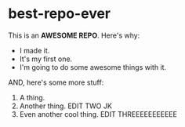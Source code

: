 # best-repo-ever

This is an **AWESOME REPO**. Here's why:
* I made it.
* It's my first one.
* I'm going to do some awesome things with it.

AND, here's some more stuff:
1. A thing.
2. Another thing. EDIT TWO JK
3. Even another cool thing. EDIT THREEEEEEEEEEE
